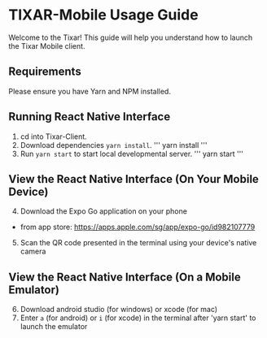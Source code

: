# TIXAR-Mobile Usage Guide
Welcome to the Tixar! This guide will help you understand how to launch the Tixar Mobile client.

## Requirements
Please ensure you have Yarn and NPM installed.

## Running React Native Interface
1. cd into Tixar-Client.
2. Download dependencies `yarn install`.
   '''
   yarn install
   '''
3. Run `yarn start` to start local developmental server.
   '''
   yarn start
   '''

## View the React Native Interface (On Your Mobile Device)
4. Download the Expo Go application on your phone
 - from app store: https://apps.apple.com/sg/app/expo-go/id982107779
   
5. Scan the QR code presented in the terminal using your device's native camera

## View the React Native Interface (On a Mobile Emulator)
6. Download android studio (for windows) or xcode (for mac)
7. Enter `a` (for android) or `i` (for xcode) in the terminal after 'yarn start' to launch the emulator 
